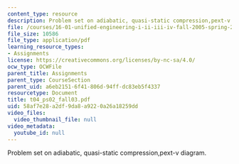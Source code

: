 ```yaml
---
content_type: resource
description: Problem set on adiabatic, quasi-static compression,pext-v diagram.
file: /courses/16-01-unified-engineering-i-ii-iii-iv-fall-2005-spring-2006/58af7e28a2df9da8a9220a26a18259dd_t04_ps02_fall03.pdf
file_size: 10586
file_type: application/pdf
learning_resource_types:
- Assignments
license: https://creativecommons.org/licenses/by-nc-sa/4.0/
ocw_type: OCWFile
parent_title: Assignments
parent_type: CourseSection
parent_uid: a6eb2151-6f41-806d-94ff-dc83eb5f4337
resourcetype: Document
title: t04_ps02_fall03.pdf
uid: 58af7e28-a2df-9da8-a922-0a26a18259dd
video_files:
  video_thumbnail_file: null
video_metadata:
  youtube_id: null
---
```

Problem set on adiabatic, quasi-static compression,pext-v diagram.
